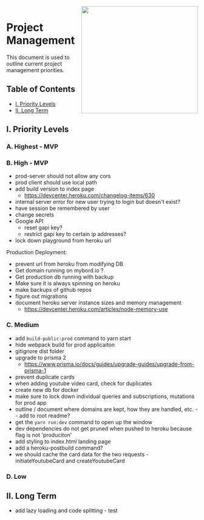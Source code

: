 <img align="right" width="306" height="282" src="https://github.com/jimmy-e/mybord-server/blob/master/etc/assets/projectManagement.jpg">

# Project Management

This document is used to outline current project management priorities.

## Table of Contents

* [I. Priority Levels](#i-priority-levels)   
* [II. Long Term](#ii-long-term)   

## I. Priority Levels

### A. Highest - MVP

### B. High - MVP

* prod-server should not allow any cors
* prod client should use local path
* add build version to index page  
  *  https://devcenter.heroku.com/changelog-items/630 
* internal server error for new user trying to login but doesn't exist?
* have session be remembered by user
* change secrets
* Google API
  * reset gapi key?
  * restrict gapi key to certain ip addresses?
* lock down playground from heroku url  

Production Deployment:

* prevent url from heroku from modifying DB
* Get domain running on mybord.io ?
* Get production db running with backup
* Make sure it is always spinning on heroku
* make backups of github repos
* figure out migrations
* document heroku server instance sizes and memory management
  * https://devcenter.heroku.com/articles/node-memory-use

### C. Medium

* add `build-public:prod` command to yarn start
* hide webpack build for prod applicaiton
* gitignore dist folder
* upgrade to prisma 2
  * https://www.prisma.io/docs/guides/upgrade-guides/upgrade-from-prisma-1
* prevent duplicate cards
* when adding youtube video card, check for duplicates
* create new db for docker
* make sure to lock down individual queries and subscriptions, mutations for prod app
* outline / document where domains are kept, how they are handled, etc. -- add to root readme?
* get the `yarn run:dev` command to open up the window
* dev dependencies do not get pruned when pushed to heroku because flag is not 'produciton'
* add styling to index.html landing page
* add a heroku-postbuild command?
* we should cache the card data for the two requests - initiateYoutubeCard and createYoutubeCard

### D. Low

## II. Long Term  

* add lazy loading and code splitting - test
